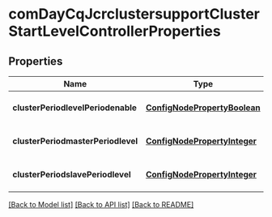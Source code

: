 # comDayCqJcrclustersupportClusterStartLevelControllerProperties

## Properties
Name | Type | Description | Notes
------------ | ------------- | ------------- | -------------
**clusterPeriodlevelPeriodenable** | [**ConfigNodePropertyBoolean**](ConfigNodePropertyBoolean.md) |  | [optional] [default to null]
**clusterPeriodmasterPeriodlevel** | [**ConfigNodePropertyInteger**](ConfigNodePropertyInteger.md) |  | [optional] [default to null]
**clusterPeriodslavePeriodlevel** | [**ConfigNodePropertyInteger**](ConfigNodePropertyInteger.md) |  | [optional] [default to null]

[[Back to Model list]](../README.md#documentation-for-models) [[Back to API list]](../README.md#documentation-for-api-endpoints) [[Back to README]](../README.md)


